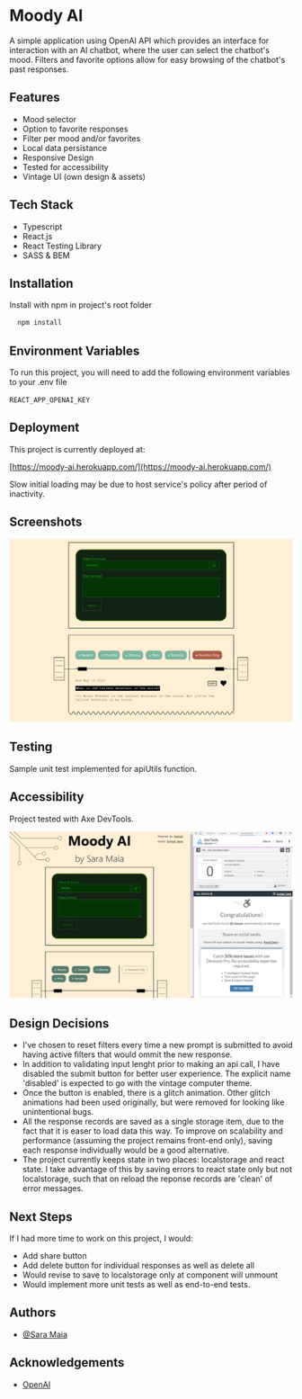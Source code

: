 
# Moody AI

A simple application using OpenAI API which provides an interface for interaction with an AI chatbot, where the user can select the chatbot's mood. Filters and favorite options allow for easy browsing of the chatbot's past responses.


## Features

- Mood selector
- Option to favorite responses
- Filter per mood and/or favorites
- Local data persistance
- Responsive Design
- Tested for accessibility
- Vintage UI (own design & assets)


## Tech Stack

- Typescript
- React.js
- React Testing Library
- SASS & BEM


## Installation

Install with npm in project's root folder

```bash
  npm install
```
    
## Environment Variables

To run this project, you will need to add the following environment variables to your .env file

`REACT_APP_OPENAI_KEY`


## Deployment

This project is currently deployed at:

[https://moody-ai.herokuapp.com/](https://moody-ai.herokuapp.com/)

Slow initial loading may be due to host service's policy after period of inactivity.
## Screenshots

![App Screenshot](./public/moodyAI.JPG)

## Testing

Sample unit test implemented for apiUtils function.


## Accessibility

Project tested with Axe DevTools.

![App Screenshot](./public/axe-passed.JPG)


## Design Decisions

- I've chosen to reset filters every time a new prompt is submitted to avoid having active filters that would ommit the new response.
- In addition to validating input lenght prior to making an api call, I have disabled the submit button for better user experience. The explicit name 'disabled' is expected to go with the vintage computer theme.
- Once the button is enabled, there is a glitch animation. Other glitch animations had been used originally, but were removed for looking like unintentional bugs.
- All the response records are saved as a single storage item, due to the fact that it is easer to load data this way. To improve on scalability and performance (assuming the project remains front-end only), saving each response individually would be a good alternative.
- The project currently keeps state in two places: localstorage and react state. I take advantage of this by saving errors to react state only but not localstorage, such that on reload the reponse records are 'clean' of error messages. 


## Next Steps

If I had more time to work on this project, I would:

- Add share button
- Add delete button for individual responses as well as delete all
- Would revise to save to localstorage only at component will unmount
- Would implement more unit tests as well as end-to-end tests.

## Authors

- [@Sara Maia](http://www.saramaia.me)


## Acknowledgements

 - [OpenAI](https://beta.openai.com/)
